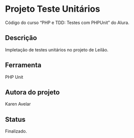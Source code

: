 # Projeto Teste Unitários
Código do curso “PHP e TDD: Testes com PHPUnit” do Alura.

## Descrição
Impletação de testes unitários no projeto de Leilão.

## Ferramenta
PHP Unit

## Autora do projeto

Karen Avelar

## Status

Finalizado.
